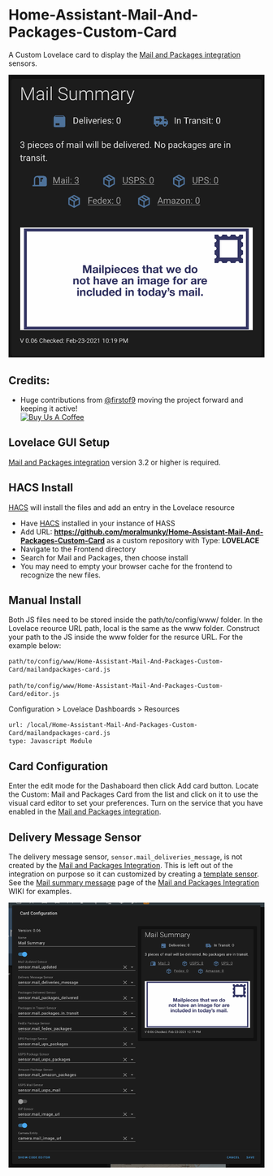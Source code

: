 # Home-Assistant-Mail-And-Packages-Custom-Card

A Custom Lovelace card to display the [Mail and Packages integration](https://github.com/moralmunky/Home-Assistant-Mail-And-Packages) sensors.

<img src="https://github.com/moralmunky/Home-Assistant-Mail-And-Packages-Custom-Card/blob/master/img/card-image.png?raw=true" alt="Preview of card" />

## Credits:

- Huge contributions from [@firstof9](https://github.com/firstof9) moving the project forward and keeping it active!
  <br/>
  <a href="https://www.buymeacoffee.com/Moralmunky" target="_blank"><img src="/docs/coffee.png" alt="Buy Us A Coffee" height="51px" width="217px" /></a>

## Lovelace GUI Setup

[Mail and Packages integration](https://github.com/moralmunky/Home-Assistant-Mail-And-Packages) version 3.2 or higher is required.

## HACS Install

[HACS](https://hacs.xyz) will install the files and add an entry in the Lovelace resource

- Have [HACS](https://hacs.xyz) installed in your instance of HASS
- Add URL: **https://github.com/moralmunky/Home-Assistant-Mail-And-Packages-Custom-Card** as a custom repository with Type: **LOVELACE**
- Navigate to the Frontend directory
- Search for Mail and Packages, then choose install
- You may need to empty your browser cache for the frontend to recognize the new files.

## Manual Install

Both JS files need to be stored inside the path/to/config/www/ folder. In the Lovelace reource URL path, local is the same as the www folder. Construct your path to the JS inside the www folder for the resurce URL. For the example below:

```
path/to/config/www/Home-Assistant-Mail-And-Packages-Custom-Card/mailandpackages-card.js

path/to/config/www/Home-Assistant-Mail-And-Packages-Custom-Card/editor.js
```

Configuration > Lovelace Dashboards > Resources

```
url: /local/Home-Assistant-Mail-And-Packages-Custom-Card/mailandpackages-card.js
type: Javascript Module
```

## Card Configuration

Enter the edit mode for the Dashaboard then click Add card button. Locate the Custom: Mail and Packages Card from the list and click on it to use the visual card editor to set your preferences. Turn on the service that you have enabled in the [Mail and Packages integration](https://github.com/moralmunky/Home-Assistant-Mail-And-Packages).

## Delivery Message Sensor

The delivery message sensor, `sensor.mail_deliveries_message`, is not created by the [Mail and Packages Integration](https://github.com/moralmunky/Home-Assistant-Mail-And-Packages/wiki/Mail-Summary-Message). This is left out of the integration on purpose so it can customized by creating a [template sensor](https://www.home-assistant.io/integrations/template/). See the [Mail summary message](https://github.com/moralmunky/Home-Assistant-Mail-And-Packages/wiki/Mail-Summary-Message) page of the [Mail and Packages Integration](https://github.com/moralmunky/Home-Assistant-Mail-And-Packages/wiki/Mail-Summary-Message) WIKI for examples.

<img src="https://github.com/moralmunky/Home-Assistant-Mail-And-Packages-Custom-Card/blob/master/img/visual-editor.png?raw=true" alt="Preview of visual-editor" />
